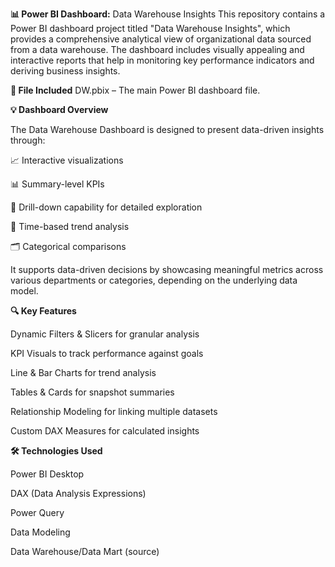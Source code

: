 **📊 Power BI Dashboard:**
Data Warehouse Insights
This repository contains a Power BI dashboard project titled "Data Warehouse Insights", which provides a comprehensive analytical view of organizational data sourced from a data warehouse. The dashboard includes visually appealing and interactive reports that help in monitoring key performance indicators and deriving business insights.

**🧾 File Included**
DW.pbix – The main Power BI dashboard file.

**💡 Dashboard Overview**

The Data Warehouse Dashboard is designed to present data-driven insights through:

📈 Interactive visualizations

📊 Summary-level KPIs

🧩 Drill-down capability for detailed exploration

📆 Time-based trend analysis

🗂️ Categorical comparisons

It supports data-driven decisions by showcasing meaningful metrics across various departments or categories, depending on the underlying data model.

**🔍 Key Features**

Dynamic Filters & Slicers for granular analysis

KPI Visuals to track performance against goals

Line & Bar Charts for trend analysis

Tables & Cards for snapshot summaries

Relationship Modeling for linking multiple datasets

Custom DAX Measures for calculated insights


**🛠️ Technologies Used**

Power BI Desktop

DAX (Data Analysis Expressions)

Power Query

Data Modeling

Data Warehouse/Data Mart (source)


